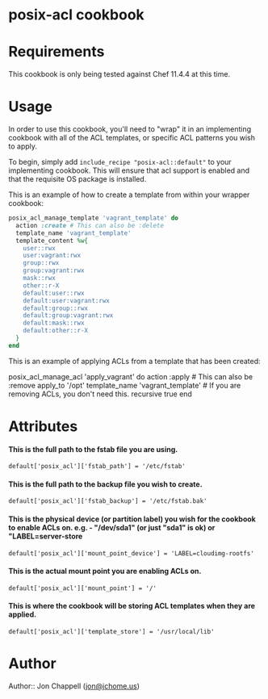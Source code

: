 # posix-acl cookbook

# Requirements
This cookbook is only being tested against Chef 11.4.4 at this time.

# Usage
In order to use this cookbook, you'll need to "wrap" it in an implementing cookbook with all of the
ACL templates, or specific ACL patterns you wish to apply.

To begin, simply add ```include_recipe "posix-acl::default"``` to your implementing cookbook.  This
will ensure that acl support is enabled and that the requisite OS package is installed.

This is an example of how to create a template from within your wrapper cookbook:

```ruby
posix_acl_manage_template 'vagrant_template' do
  action :create # This can also be :delete
  template_name 'vagrant_template'
  template_content %w{
    user::rwx
    user:vagrant:rwx
    group::rwx
    group:vagrant:rwx
    mask::rwx
    other::r-X
    default:user::rwx
    default:user:vagrant:rwx
    default:group::rwx
    default:group:vagrant:rwx
    default:mask::rwx
    default:other::r-X
  }
end
```

This is an example of applying ACLs from a template that has been created:

posix_acl_manage_acl 'apply_vagrant' do
  action :apply  # This can also be :remove
  apply_to '/opt'
  template_name 'vagrant_template' # If you are removing ACLs, you don't need this.
  recursive true
end

# Attributes

#### This is the full path to the fstab file you are using.
```default['posix_acl']['fstab_path'] = '/etc/fstab'```
#### This is the full path to the backup file you wish to create.
```default['posix_acl']['fstab_backup'] = '/etc/fstab.bak'```
#### This is the physical device (or partition label) you wish for the cookbook to enable ACLs on. e.g. - "/dev/sda1" (or just "sda1" is ok) or "LABEL=server-store
```default['posix_acl']['mount_point_device'] = 'LABEL=cloudimg-rootfs'```
#### This is the actual mount point you are enabling ACLs on.
```default['posix_acl']['mount_point'] = '/'```
#### This is where the cookbook will be storing ACL templates when they are applied.
```default['posix_acl']['template_store'] = '/usr/local/lib'```

# Author

Author:: Jon Chappell (jon@jchome.us)
